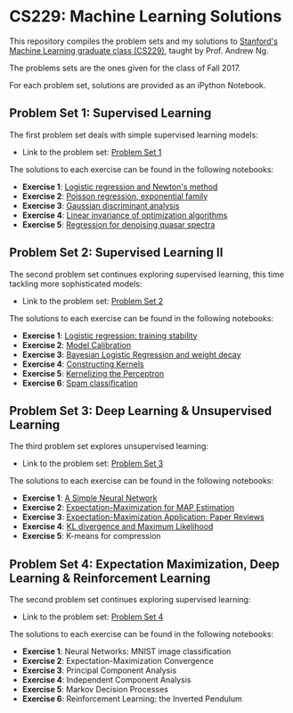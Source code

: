 # CS229: Machine Learning Solutions

This repository compiles the problem sets and my solutions to [Stanford's Machine Learning graduate class (CS229)](http://cs229.stanford.edu/), taught by Prof. Andrew Ng.

The problems sets are the ones given for the class of Fall 2017.

For each problem set, solutions are provided as an iPython Notebook.

## Problem Set 1: Supervised Learning

The first problem set deals with simple supervised learning models:

- Link to the problem set: [Problem Set 1](http://github.com/ccombier/CS229/blob/master/Problem1/ps1.pdf)

The solutions to each exercise can be found in the following notebooks:

- **Exercise 1**: [Logistic regression and Newton's method](http://github.com/ccombier/CS229/blob/master/Problem1/1_Logistic_Regression.ipynb)
- **Exercise 2**: [Poisson regression, exponential family](http://github.com/ccombier/CS229/blob/master/Problem1/2_Poisson_Regression.ipynb)
- **Exercise 3**: [Gaussian discriminant analysis](http://github.com/ccombier/CS229/blob/master/Problem1/3_Gaussian_Discriminant_Analysis.ipynb)
- **Exercise 4**: [Linear invariance of optimization algorithms](http://github.com/ccombier/CS229/blob/master/Problem1/4_Linear_Invariance.ipynb)
- **Exercise 5**: [Regression for denoising quasar spectra](http://github.com/ccombier/CS229/blob/master/Problem1/5_Quasar_Regression.ipynb)

## Problem Set 2: Supervised Learning II

The second problem set continues exploring supervised learning, this time tackling more sophisticated models:

- Link to the problem set: [Problem Set 2](http://github.com/ccombier/CS229/blob/master/Problem2/ps2.pdf)

The solutions to each exercise can be found in the following notebooks:

- **Exercise 1**: [Logistic regression: training stability](http://github.com/ccombier/CS229/blob/master/Problem2/1_Training_Stability.ipynb)
- **Exercise 2**: [Model Calibration](http://github.com/ccombier/CS229/blob/master/Problem2/2_Model_Calibration.ipynb)
- **Exercise 3**: [Bayesian Logistic Regression and weight decay](http://github.com/ccombier/CS229/blob/master/Problem2/3_Bayesian_Logistic_Regression.ipynb)
- **Exercise 4**: [Constructing Kernels](http://github.com/ccombier/CS229/blob/master/Problem2/4_Constructing_Kernels.ipynb)
- **Exercise 5**: [Kernelizing the Perceptron](http://github.com/ccombier/CS229/blob/master/Problem2/5_Kernelizing_the_Perceptron.ipynb)
- **Exercise 6**: [Spam classification](http://github.com/ccombier/CS229/blob/master/Problem2/6_Spam_Classification.ipynb)

## Problem Set 3: Deep Learning & Unsupervised Learning

The third problem set explores unsupervised learning:

- Link to the problem set: [Problem Set 3](http://github.com/ccombier/CS229/blob/master/Problem3/ps3.pdf)

The solutions to each exercise can be found in the following notebooks:

- **Exercise 1**: [A Simple Neural Network](http://github.com/ccombier/CS229/blob/master/Problem3/1_Simple_Neural_Network.ipynb)
- **Exercise 2**: [Expectation-Maximization for MAP Estimation](http://github.com/ccombier/CS229/blob/master/Problem3/2_EM_for_MAP.ipynb)
- **Exercise 3**: [Expectation-Maximization Application: Paper Reviews](http://github.com/ccombier/CS229/blob/master/Problem3/3_EM_Application.ipynb)
- **Exercise 4**: [KL divergence and Maximum Likelihood](http://github.com/ccombier/CS229/blob/master/Problem3/4_KL_Divergence.ipynb)
- **Exercise 5**: K-means for compression

## Problem Set 4: Expectation Maximization, Deep Learning & Reinforcement Learning

The second problem set continues exploring supervised learning:

- Link to the problem set: [Problem Set 4](http://github.com/ccombier/CS229/blob/master/Problem4/ps4.pdf)

The solutions to each exercise can be found in the following notebooks:

- **Exercise 1**: Neural Networks: MNIST image classification
- **Exercise 2**: Expectation-Maximization Convergence
- **Exercise 3**: Principal Component Analysis
- **Exercise 4**: Independent Component Analysis
- **Exercise 5**: Markov Decision Processes
- **Exercise 6**: Reinforcement Learning: the Inverted Pendulum